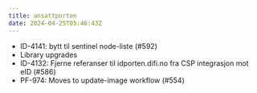 ```yaml
---
title: ansattporten
date: 2024-04-25T05:46:43Z
---
```

- ID-4141: bytt til sentinel node-liste (#592)
- Library upgrades
- ID-4132: Fjerne referanser til idporten.difi.no fra CSP integrasjon mot eID (#586)
- PF-974: Moves to update-image workflow (#554)


